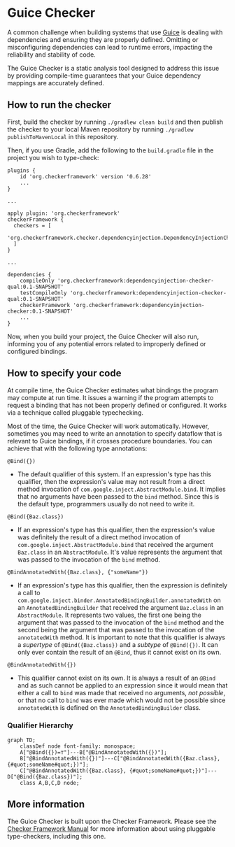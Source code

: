 # Guice Checker

A common challenge when building systems that use [Guice](https://github.com/google/guice) is dealing with dependencies and ensuring they are properly defined. Omitting or misconfiguring dependencies can lead to runtime errors, impacting the reliability and stability of code.

The Guice Checker is a static analysis tool designed to address this issue by providing compile-time guarantees that your Guice dependency mappings are accurately defined.

## How to run the checker

First, build the checker by running `./gradlew clean build` and then publish the checker to your local Maven repository by running `./gradlew publishToMavenLocal` in this repository.

Then, if you use Gradle, add the following to the `build.gradle` file in
the project you wish to type-check:

```
plugins {
    id 'org.checkerframework' version '0.6.28'
    ...
}

...

apply plugin: 'org.checkerframework'
checkerFramework {
  checkers = [
    'org.checkerframework.checker.dependencyinjection.DependencyInjectionChecker',
  ]
}

...

dependencies {
    compileOnly 'org.checkerframework:dependencyinjection-checker-qual:0.1-SNAPSHOT'
    testCompileOnly 'org.checkerframework:dependencyinjection-checker-qual:0.1-SNAPSHOT'
    checkerFramework 'org.checkerframework:dependencyinjection-checker:0.1-SNAPSHOT'
    ...
}
```

Now, when you build your project, the Guice Checker will also run, informing you of any potential errors related to improperly defined or configured bindings.


## How to specify your code

At compile time, the Guice Checker estimates what bindings the program may compute at run time.  It issues a warning if the program attempts to request a binding that has not been properly defined or configured. It works via a technique called pluggable typechecking.

Most of the time, the Guice Checker will work automatically. However, sometimes you may need to write an annotation to specify dataflow that is relevant to Guice bindings, if it crosses procedure boundaries. You can achieve that with the following type annotations:

`@Bind({})`

- The default qualifier of this system. If an expression's type has this qualifier, then the expression's value may not result from a direct method invocation of `com.google.inject.AbstractModule.bind`. It implies that no arguments have been passed to the `bind` method. Since this is the default type, programmers usually do not need to write it.

`@Bind({Baz.class})`

- If an expression's type has this qualifier, then the expression's value was definitely the result of a direct method invocation of `com.google.inject.AbstractModule.bind` that received the argument `Baz.class` in an `AbstractModule`. It's value represents the argument that was passed to the invocation of the `bind` method.

`@BindAnnotatedWith({Baz.class}, {"someName"})`

- If an expression's type has this qualifier, then the expression is definitely a call to `com.google.inject.binder.AnnotatedBindingBuilder.annotatedWith` on an `AnnotatedBindingBuilder` that received the argument `Baz.class` in an `AbstractModule`. It represents two values, the first one being the argument that was passed to the invocation of the `bind` method and the second being the argument that was passed to the invocation of the `annotatedWith` method. It is important to note that this qualifier is always a _supertype_ of `@Bind({Baz.class})` and a _subtype_ of `@Bind({})`. It can only ever contain the result of an `@Bind`, thus it cannot exist on its own.

`@BindAnnotatedWith({})`

- This qualifier cannot exist on its own. It is always a result of an `@Bind` and as such cannot be applied to an expression since it would mean that either a call to `bind` was made that received no arguments, _not possible_, or that no call to `bind` was ever made which would not be possible since `annotatedWith` is defined on the `AnnotatedBindingBuilder` class.

### Qualifier Hierarchy

```mermaid
graph TD;
    classDef node font-family: monospace;
    A["@Bind({})=⊤"]---B["@BindAnnotatedWith({})"];
    B["@BindAnnotatedWith({})"]---C["@BindAnnotatedWith({Baz.class}, {#quot;someName#quot;})"];
    C["@BindAnnotatedWith({Baz.class}, {#quot;someName#quot;})"]---D["@Bind({Baz.class})"];
    class A,B,C,D node;
```

## More information

The Guice Checker is built upon the Checker Framework. Please see the [Checker Framework Manual](https://checkerframework.org/manual/) for more information about using pluggable type-checkers, including this one.
